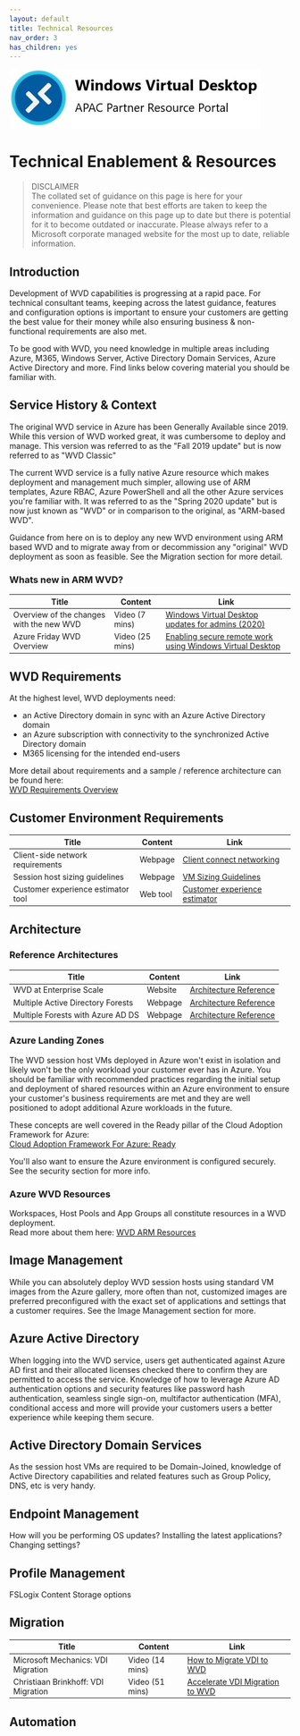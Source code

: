 ```yaml
---
layout: default
title: Technical Resources
nav_order: 3
has_children: yes
---
```


![WVD APAC](/images/wvdlogo.jpg "Windows Virtual Desktop")  
# Technical Enablement & Resources

> DISCLAIMER  
> The collated set of guidance on this page is here for your convenience. Please note that best efforts are taken
> to keep the information and guidance on this page up to date but there is potential for it to become outdated 
> or inaccurate. Please always refer to a Microsoft corporate managed website for the most up to date, reliable information.

## Introduction
Development of WVD capabilities is progressing at a rapid pace. For technical consultant teams, keeping across the latest guidance, features and configuration options is important to ensure your customers are getting the best value for their money while also ensuring business & non-functional requirements are also met.

To be good with WVD, you need knowledge in multiple areas including Azure, M365, Windows Server, Active Directory Domain Services, Azure Active Directory and more. Find links below covering material you should be familiar with.

## Service History & Context
The original WVD service in Azure has been Generally Available since 2019. While this version of WVD worked great, it was cumbersome to deploy and manage. This version was referred to as the "Fall 2019 update" but is now referred to as "WVD Classic"

The current WVD service is a fully native Azure resource which makes deployment and management much simpler, allowing use of ARM templates, Azure RBAC, Azure PowerShell and all the other Azure services you're familiar with. It was referred to as the "Spring 2020 update" but is now just known as "WVD" or in comparison to the original, as "ARM-based WVD".

Guidance from here on is to deploy any new WVD environment using ARM based WVD and to migrate away from or decommission any "original" WVD deployment as soon as feasible. See the Migration section for more detail.

### Whats new in ARM WVD? 

| Title                            |  Content  |  Link                                                    |
| -------------------------------- | --------- |--------------------------------------------------------- |
| Overview of the changes with the new WVD | Video (7 mins) | [Windows Virtual Desktop updates for admins (2020)](https://www.youtube.com/watch?v=zmsTD9Hd-xY) |
| Azure Friday WVD Overview  | Video (25 mins) | [Enabling secure remote work using Windows Virtual Desktop](https://www.youtube.com/watch?v=dL1LpGpGRIo) |
  


  

## WVD Requirements

At the highest level, WVD deployments need:
- an Active Directory domain in sync with an Azure Active Directory domain
- an Azure subscription with connectivity to the synchronized Active Directory domain
- M365 licensing for the intended end-users  

More detail about requirements and a sample / reference architecture can be found here:  
[WVD Requirements Overview](https://docs.microsoft.com/en-us/azure/virtual-desktop/overview#requirements)   


## Customer Environment Requirements

| Title                            |  Content  |  Link                                                    |
| -------------------------------- | --------- |--------------------------------------------------------- |
| Client-side network requirements | Webpage   | [Client connect networking](https://docs.microsoft.com/en-us/windows-server/remote/remote-desktop-services/network-guidance) |
| Session host sizing guidelines   | Webpage  | [VM Sizing Guidelines](https://docs.microsoft.com/en-us/windows-server/remote/remote-desktop-services/virtual-machine-recs) |
| Customer experience estimator tool | Web tool | [Customer experience estimator](https://azure.microsoft.com/en-us/services/virtual-desktop/assessment/) |


## Architecture

### Reference Architectures

| Title                            |  Content  |  Link                                                    |
| -------------------------------- | --------- |--------------------------------------------------------- |
| WVD at Enterprise Scale | Website   | [Architecture Reference](https://docs.microsoft.com/en-us/azure/architecture/example-scenario/wvd/windows-virtual-desktop#architecture/) |
| Multiple Active Directory Forests | Webpage   | [Architecture Reference](https://docs.microsoft.com/en-us/azure/architecture/example-scenario/wvd/multi-forest) |
| Multiple Forests with Azure AD DS | Webpage  | [Architecture Reference](https://docs.microsoft.com/en-us/azure/architecture/example-scenario/wvd/multi-forest-azure-managed) |



### Azure Landing Zones
The WVD session host VMs deployed in Azure won't exist in isolation and likely won't be the only workload your customer ever has in Azure. You should be familiar with recommended practices regarding the initial setup and deployment of shared resources within an Azure environment to ensure your customer's business requirements are met and they are well positioned to adopt additional Azure workloads in the future.

These concepts are well covered in the Ready pillar of the Cloud Adoption Framework for Azure:  
[Cloud Adoption Framework For Azure: Ready](https://docs.microsoft.com/en-us/azure/cloud-adoption-framework/ready/)


You'll also want to ensure the Azure environment is configured securely. See the security section for more info.


### Azure WVD Resources
Workspaces, Host Pools and App Groups all constitute resources in a WVD deployment.  
Read more about them here: [WVD ARM Resources](https://docs.microsoft.com/en-us/azure/virtual-desktop/environment-setup)


## Image Management
While you can absolutely deploy WVD session hosts using standard VM images from the Azure gallery, more often than not, customized images are preferred preconfigured with the exact set of applications and settings that a customer requires. See the Image Management section for more.


## Azure Active Directory
When logging into the WVD service, users get authenticated against Azure AD first and their allocated licenses checked there to confirm they are permitted to access the service. Knowledge of how to leverage Azure AD authentication options and security features like password hash authentication, seamless single sign-on, multifactor authentication (MFA), conditional access and more will provide your customers users a better experience while keeping them secure.  


## Active Directory Domain Services
As the session host VMs are required to be Domain-Joined, knowledge of Active Directory capabilities and related features such as Group Policy, DNS, etc is very handy.  


## Endpoint Management
How will you be performing OS updates? Installing the latest applications? Changing settings?

## Profile Management
FSLogix Content
Storage options

## Migration

| Title                            |  Content  |  Link                                                    |
| -------------------------------- | --------- |--------------------------------------------------------- |
| Microsoft Mechanics: VDI Migration | Video (14 mins)   | [How to Migrate VDI to WVD](https://www.youtube.com/watch?v=rkKaWT-tN54) |
| Christiaan Brinkhoff: VDI Migration | Video (51 mins) | [Accelerate VDI Migration to WVD](https://www.youtube.com/watch?v=T9oJFsHcnLM&feature=youtu.be&t=86) |

## Automation

